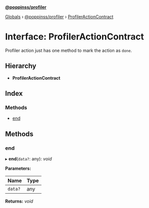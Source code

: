 **[@poppinss/profiler](../README.md)**

[Globals](../README.md) › [@poppinss/profiler](../modules/_poppinss_profiler.md) › [ProfilerActionContract](_poppinss_profiler.profileractioncontract.md)

# Interface: ProfilerActionContract

Profiler action just has one method to mark
the action as `done`.

## Hierarchy

* **ProfilerActionContract**

## Index

### Methods

* [end](_poppinss_profiler.profileractioncontract.md#end)

## Methods

###  end

▸ **end**(`data?`: any): *void*

**Parameters:**

Name | Type |
------ | ------ |
`data?` | any |

**Returns:** *void*